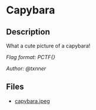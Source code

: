 # Capybara

## Description

What a cute picture of a capybara!

*Flag format: PCTF{}*

*Author: @txnner*

## Files

* [capybara.jpeg](files/capybara.jpeg)

